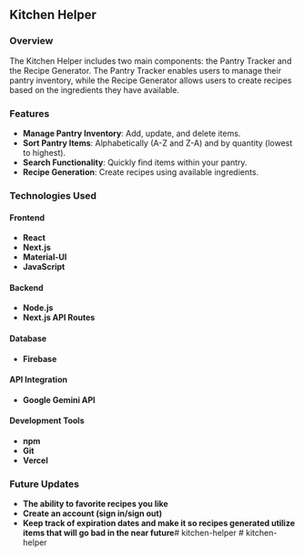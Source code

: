 ## Kitchen Helper

### Overview
The Kitchen Helper includes two main components: the Pantry Tracker and the Recipe Generator. The Pantry Tracker enables users to manage their pantry inventory, while the Recipe Generator allows users to create recipes based on the ingredients they have available.

### Features
- **Manage Pantry Inventory**: Add, update, and delete items.
- **Sort Pantry Items**: Alphabetically (A-Z and Z-A) and by quantity (lowest to highest).
- **Search Functionality**: Quickly find items within your pantry.
- **Recipe Generation**: Create recipes using available ingredients.

### Technologies Used

#### Frontend
- **React**
- **Next.js**
- **Material-UI**
- **JavaScript**

#### Backend
- **Node.js**
- **Next.js API Routes**

#### Database
- **Firebase**

#### API Integration
- **Google Gemini API**

#### Development Tools
- **npm**
- **Git**
- **Vercel**

### Future Updates
- **The ability to favorite recipes you like**
- **Create an account (sign in/sign out)**
- **Keep track of expiration dates and make it so recipes generated utilize items that will go bad in the near future**#   k i t c h e n - h e l p e r  
 #   k i t c h e n - h e l p e r  
 